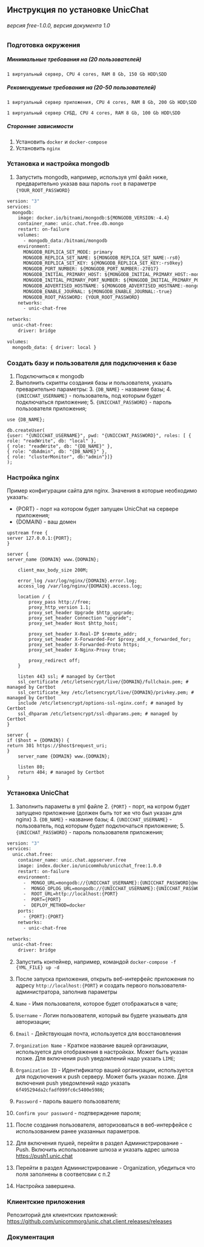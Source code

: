 ## Инструкция по установке UnicChat
######  версия free-1.0.0, версия документа 1.0

### Подготовка окружения
##### Минимальные требования на (20 пользователей)
`1 виртуальный сервер, CPU 4 cores, RAM 8 Gb, 150 Gb HDD\SDD `

##### Рекомендуемые требования на (20-50 пользователей)
`1 виртуальный сервер приложения, CPU 4 cores, RAM 8 Gb, 200 Gb HDD\SDD `

`1 виртуальный сервер СУБД, CPU 4 cores, RAM 8 Gb, 100 Gb HDD\SDD `

##### Сторонние зависимости 
1. Установить `docker` и `docker-compose `
2. Установить `nginx` 

### Установка и настройка mongodb 
1. Запустить mongodb, например, используя yml файл ниже, предварительно указав ваш пароль `root` в параметре `{YOUR_ROOT_PASSWORD}`

```dockerfile 
version: "3"
services:
  mongodb:
    image: docker.io/bitnami/mongodb:${MONGODB_VERSION:-4.4}
    container_name: unic.chat.free.db.mongo
    restart: on-failure
    volumes:
      - mongodb_data:/bitnami/mongodb
    environment:
      MONGODB_REPLICA_SET_MODE: primary
      MONGODB_REPLICA_SET_NAME: ${MONGODB_REPLICA_SET_NAME:-rs0}
      MONGODB_REPLICA_SET_KEY: ${MONGODB_REPLICA_SET_KEY:-rs0key}
      MONGODB_PORT_NUMBER: ${MONGODB_PORT_NUMBER:-27017}
      MONGODB_INITIAL_PRIMARY_HOST: ${MONGODB_INITIAL_PRIMARY_HOST:-mongodb}
      MONGODB_INITIAL_PRIMARY_PORT_NUMBER: ${MONGODB_INITIAL_PRIMARY_PORT_NUMBER:-27017}
      MONGODB_ADVERTISED_HOSTNAME: ${MONGODB_ADVERTISED_HOSTNAME:-mongodb}
      MONGODB_ENABLE_JOURNAL: ${MONGODB_ENABLE_JOURNAL:-true}
      MONGODB_ROOT_PASSWORD: {YOUR_ROOT_PASSWORD}
    networks:
      - unic-chat-free

networks:
  unic-chat-free:
    driver: bridge

volumes:
  mongodb_data: { driver: local }
```

### Создать базу и пользователя для подключения к базе 
1. Подключиться к mongodb
2. Выполнить скрипты создания базы и пользователя, указать преварительно параметры:
   3. `{DB_NAME}` - название базы;
   4. `{UNICCHAT_USERNAME}` - пользователь, под которым будет подключаться приложение;
   5. `{UNICCHAT_PASSWORD}` - пароль пользователя приложения;

```micronaut-mongodb-json
use {DB_NAME};

db.createUser(
{user: "{UNICCHAT_USERNAME}", pwd: "{UNICCHAT_PASSWORD}", roles: [ { role: "readWrite", db: "local" },
{ role: "readWrite", db: "{DB_NAME}" }, 
{ role: "dbAdmin", db: "{DB_NAME}" }, 
{ role: "clusterMonitor", db:"admin"}]}
);

```

### Настройка nginx
Пример конфигурации сайта для nginx. Значения в которые необходимо указать:

- {PORT} - порт на котором будет запущен UnicChat на сервере приложения;
- {DOMAIN} - ваш домен

```
upstream free {
server 127.0.0.1:{PORT};
}

server {
server_name {DOMAIN} www.{DOMAIN};

    client_max_body_size 200M;

    error_log /var/log/nginx/{DOMAIN}.error.log;
    access_log /var/log/nginx/{DOMAIN}.access.log;

    location / {
        proxy_pass http://free;
        proxy_http_version 1.1;
        proxy_set_header Upgrade $http_upgrade;
        proxy_set_header Connection "upgrade";
        proxy_set_header Host $http_host;

        proxy_set_header X-Real-IP $remote_addr;
        proxy_set_header X-Forwarded-For $proxy_add_x_forwarded_for;
        proxy_set_header X-Forwarded-Proto https;
        proxy_set_header X-Nginx-Proxy true;

        proxy_redirect off;
    }

    listen 443 ssl; # managed by Certbot
    ssl_certificate /etc/letsencrypt/live/{DOMAIN}/fullchain.pem; # managed by Certbot
    ssl_certificate_key /etc/letsencrypt/live/{DOMAIN}/privkey.pem; # managed by Certbot
    include /etc/letsencrypt/options-ssl-nginx.conf; # managed by Certbot
    ssl_dhparam /etc/letsencrypt/ssl-dhparams.pem; # managed by Certbot
}

server {
if ($host = {DOMAIN}) {
return 301 https://$host$request_uri;
} 
    server_name {DOMAIN} www.{DOMAIN};
    
    listen 80;
    return 404; # managed by Certbot
}
```

###  Установка UnicChat
1. Заполнить параметы в yml файле
   2. `{PORT}` - порт, на котром будет запущено приложение (должен быть тот же что был указан для nginx)
   3. `{DB_NAME}` - название базы;
   4. `{UNICCHAT_USERNAME}` - пользователь, под которым будет подключаться приложение;
   5. `{UNICCHAT_PASSWORD}` - пароль пользователя приложения;

```dockerfile
version: "3"
services:
  unic.chat.free:
    container_name: unic.chat.appserver.free
    image: index.docker.io/unicommhub/unicchat_free:1.0.0
    restart: on-failure
    environment:
      -  MONGO_URL=mongodb://{UNICCHAT_USERNAME}:{UNICCHAT_PASSWORD}@mongodb:27017/{DB_NAME}?replicaSet=rs0
      -  MONGO_OPLOG_URL=mongodb://{UNICCHAT_USERNAME}:{UNICCHAT_PASSWORD}@mongodb:27017/local
      -  ROOT_URL=http://localhost:{PORT}
      -  PORT={PORT}
      -  DEPLOY_METHOD=docker
    ports:
      - {PORT}:{PORT}
    networks:
      - unic-chat-free

networks:
  unic-chat-free:
    driver: bridge
```

2. Запустить контейнер, например, командой `docker-compose -f {YML_FILE} up -d` 
3. После запуска приложения, открыть веб-интерфейс приложения по адресу `http://localhost:{PORT}` и создать первого пользователя-администратора, заполнив параметры 
4. `Name` - Имя пользователя, которое будет отображаться в чате;
5. `Username` - Логин пользователя, который вы будете указывать для авторизации;
6. `Email` - Действующая почта, используется для восстановления
7. `Organization Name` - Краткое название вашей организации, используется для отображения в настройках. Может быть указан позже. Для включения push уведомлений надо указать `LIME`;
8. `Organization ID` - Идентификатор вашей организации, используется для подключения к push серверу. Может быть указан позже. Для включения push уведомлений надо указать `6f495294da2cfadf099fc6c5400e5986`; 
9. `Password` - пароль вашего пользователя;
10. `Confirm your password` - подтверждение пароля;

4. После создания пользователя, авторизоваться в веб-интерфейсе с использованием ранее указанных параметров. 
5. Для включения пушей, перейти в раздел Администрирование - Push. Включить использование шлюза и указать адрес шлюза https://push1.unic.chat
6. Перейти в раздел Администрирование - Organization, убедиться что поля заполнены в соответсвии с п.2
7. Настройка завершена. 

### Клиентские приложения 
Репозиторий для клиентских приложений: https://github.com/unicommorg/unic.chat.client.releases/releases

### Документация
